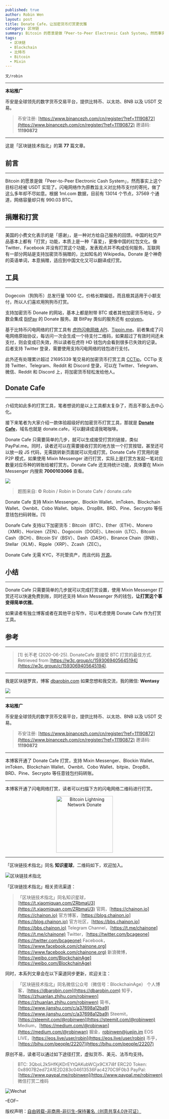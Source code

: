 ```yaml
---
published: true
author: Robin Wen
layout: post
title: Donate Cafe，让加密货币打赏更优雅
category: 区块链
summary: Bitcoin 的愿景是做「Peer-to-Peer Electronic Cash System」，然而事实上这个目标已经被 USDT 实现了。闪电网络作为原教旨主义对比特币支付的寄托，做了这么多年却不尽如意。根据 1ml.com 数据，目前有 13014 个节点，37569 个通道，网络容量却只有 990.03 BTC。Donate Cafe 只需要简单的几步就可以完成打赏设置，使用 Mixin Messenger 打赏还可以快速免费到账，同时还支持 Mixin Messenger 外的钱包，让打赏这个事变得简单优雅。如果读者有独立博客或者在其他平台写作，可以考虑使用 Donate Cafe 作为打赏工具。
tags:
  - 区块链
  - Blockchain
  - 比特币
  - Bitcoin
  - Mixin
---
```


`文/robin`

***

**本站推广**

币安是全球领先的数字货币交易平台，提供比特币、以太坊、BNB 以及 USDT 交易。

> 币安注册: [https://www.binancezh.com/cn/register/?ref=11190872](https://www.binancezh.com/cn/register/?ref=11190872)
> 邀请码: **11190872**

***

这是「区块链技术指北」的第 **77** 篇文章。

## 前言
***

Bitcoin 的愿景是做「Peer-to-Peer Electronic Cash System」，然而事实上这个目标已经被 USDT 实现了。闪电网络作为原教旨主义对比特币支付的寄托，做了这么多年却不尽如意。根据 1ml.com 数据，目前有 13014 个节点，37569 个通道，网络容量却只有 990.03 BTC。

## 捐赠和打赏
***

美国的小费文化表示的是「感谢」，是一种对方给自己服务的回馈。中国的社交产品基本上都有「打赏」功能，本质上是一种「喜爱」，更像中国的红包文化。像 Twitter、Facebook 并没有打赏这个功能，发表观点并不构成任何服务。互联网有一部分网站是支持加密货币捐赠的，比如知名的 Wikipedia。Donate 是个神奇的英语单词，本意捐赠，适应到中国文化又可以翻译成打赏。

## 工具
***

Dogecoin（狗狗币）总发行量 1000 亿，价格长期偏低，而且极其适用于小额支付，所以人们喜欢用狗狗币打赏。

支持加密货币 Donate 的网站，基本上都是附带 BTC 或者其他加密货币地址，少数会集成 [BitPay](https://bitpay.com/docs/donations) 的 Donate 服务。跟 BitPay 类似的服务还有 [engiven](https://engiven.com)。

基于比特币闪电网络的打赏工具有 [虎符闪电网络 API](https://dbarobin.com/2019/03/19/lightning-network-donate)、[Tippin.me](https://tippin.me)。前者集成了闪电网络原始协议，每访问一次会生成一个待支付二维码，如果超过了有效时间还未支付，则会变成已失效，所以读者在虎符 HD 钱包内会看到很多已失效的记录。后者支持 Twitter 登录，需要使用支持闪电网络的钱包进行支付。

此外还有处理累计超过 21695339 笔交易的加密货币打赏工具 [CCTip](https://cctip.io/index)。CCTip 支持 Twitter、Telegram、Reddit 和 Discord 登录，可以在 Twitter、Telegram、微信、Reddit 和 Discord 上，将加密货币轻松发给他人。

## Donate Cafe
***

介绍完如此多的打赏工具，笔者想说的是以上工具都太复杂了，而且不那么去中心化。

接下来笔者为大家介绍一款体验超级好的加密货币打赏工具，那就是 **[Donate Cafe](https://donate.cafe)**，域名也就是 donate.cafe，可以翻译成请我喝咖啡。

Donate Cafe 只需要简单的几步，就可以生成接受打赏的链接，类似 PayPal.me。同时，读者还可以在需要接收打赏的地方放一个打赏按钮，甚至还可以放一段 JS 代码，无需跳转新页面就可以完成打赏。Donate Cafe 打赏用的是 P2P 模式，如果使用 Mixin Messenger 进行打赏，实际上是打赏方发起一笔对应数量对应币种的转账给被打赏方。Donate Cafe 还支持统计功能，具体要在 Mixin Messenger 内搜索 **7000103066** 查看。

![](https://cdn.dbarobin.com/nsqvk56.jpg)

> 题图来自: © Robin / Robin in Donate Cafe / donate.cafe

Donate Cafe 支持 Mixin Messenger、Blockin Wallet、imToken、Blockchain Wallet、Ownbit、Cobo Wallet、bitpie、DropBit、BRD、Pine、Secrypto 等任意钱包扫码转账。[1]

Donafe Cafe 支持以下加密货币：Bitcoin（BTC）、Ether（ETH）、Monero（XMR）、Horizen（ZEN）、Dogocoin（DOGE）、Litecoin（LTC）、Bitcoin Cash（BCH）、Bitcoin SV（BSV）、Dash（DASH）、Binance Chain（BNB）、Stellar（XLM）、Ripple（XRP）、Zcash（ZEC）。

Donate Cafe 无需 KYC，不托管资产，而且代码 [开源](https://github.com/MixinNetwork/donate.cafe)。

## 小结
***

Donate Cafe 只需要简单的几步就可以完成打赏设置，使用 Mixin Messenger 打赏还可以快速免费到账，同时还支持 Mixin Messenger 外的钱包，**让打赏这个事变得简单优雅**。

如果读者有独立博客或者在其他平台写作，可以考虑使用 Donate Cafe 作为打赏工具。

## 参考
***

> [1] 长不老 (2020-06-25). DonateCafe 是接受 BTC 打赏的最佳方式. Retrieved from [https://w3c.group/c/1593069405645194](https://w3c.group/c/1593069405645194).

***

我是区块链罗宾，博客 [dbarobin.com](https://dbarobin.com/)
如果您想和我交流，我的微信: **Wentasy**

![](https://cdn.dbarobin.com/w0wignb.png)

***

**本站推广**

币安是全球领先的数字货币交易平台，提供比特币、以太坊、BNB 以及 USDT 交易。

> 币安注册: [https://www.binancezh.com/cn/register/?ref=11190872](https://www.binancezh.com/cn/register/?ref=11190872)
> 邀请码: **11190872**

***

本博客开通了 Donate Cafe 打赏，支持 Mixin Messenger、Blockin Wallet、imToken、Blockchain Wallet、Ownbit、Cobo Wallet、bitpie、DropBit、BRD、Pine、Secrypto 等任意钱包扫码转账。

<div class="--donate-button"
     data-button-id="f8b9df0d-af9a-460d-8258-d3f435445075"
></div>

***

本博客开通了闪电网络打赏，读者可以扫描下方的闪电网络二维码进行打赏。

<center><img title="Bitcoin Lightning Network Donate" width="180" height="180" src="https://lnd.hoo.com/api/generate?openid=TruSwjrK2q57V484Tf0u&isimg=1" alt="Bitcoin Lightning Network Donate"/></center>

***

「区块链技术指北」同名 **知识星球**，二维码如下，欢迎加入。

![区块链技术指北](https://cdn.dbarobin.com/3YzonTR.png)

「区块链技术指北」相关资讯渠道：

> 「区块链技术指北」同名知识星球，[https://t.xiaomiquan.com/ZRbmaU3](https://t.xiaomiquan.com/ZRbmaU3)
> 官网，[https://chainon.io](https://chainon.io)
> 官方博客，[https://blog.chainon.io](https://blog.chainon.io)
> 官方社区，[https://bbs.chainon.io](https://bbs.chainon.io)
> Telegram Channel，[https://t.me/chainone](https://t.me/chainone)
> Twitter，[https://twitter.com/bcageone](https://twitter.com/bcageone)
> Facebook，[https://www.facebook.com/chainone.org](https://www.facebook.com/chainone.org)
> 新浪微博，[https://weibo.com/BlockchainAge](https://weibo.com/BlockchainAge)

同时，本系列文章会在以下渠道同步更新，欢迎关注：

> 「区块链技术指北」同名微信公众号（微信号：BlockchainAge）
> 个人博客，[https://dbarobin.com](https://dbarobin.com)
> 知乎，[https://zhuanlan.zhihu.com/robinwen](https://zhuanlan.zhihu.com/robinwen)
> 简书，[https://www.jianshu.com/c/a37698a12ba9](https://www.jianshu.com/c/a37698a12ba9)
> Steemit，[https://steemit.com/@robinwen](https://steemit.com/@robinwen)
> Medium，[https://medium.com/@robinwan](https://medium.com/@robinwan)
> 掘金，[robinwen@juejin.im](https://juejin.im/user/5673ccae60b2260ee435f89a/posts)
> EOS LIVE，[https://eos.live/user/robin](https://eos.live/user/robin)
> 币乎，[https://bihu.com/people/22207](https://bihu.com/people/22207)

原创不易，读者可以通过如下途径打赏，虚拟货币、美元、法币均支持。

> BTC: 3QboL2k5HfKjKDrEYtQAKubWCjx9CX7i8f
> ERC20 Token: 0x8907B2ed72A1E2D283c04613536Fac4270C9F0b3
> PayPal: [https://www.paypal.me/robinwen](https://www.paypal.me/robinwen)
> 微信打赏二维码

![Wechat](https://cdn.dbarobin.com/SzoNl5b.jpg)

–EOF–

版权声明：[自由转载-非商用-非衍生-保持署名（创意共享4.0许可证）](http://creativecommons.org/licenses/by-nc-nd/4.0/deed.zh)